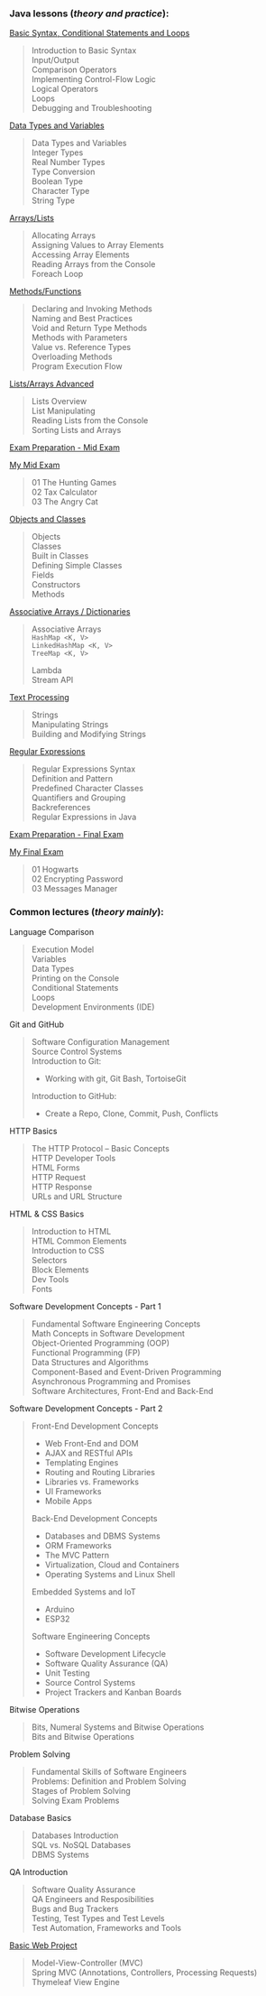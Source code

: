 ### Java lessons (_theory and practice_):
[Basic Syntax, Conditional Statements and Loops](https://github.com/thrako/java_fundamentals/tree/main/lesson01_basic_syntax)  
> Introduction to Basic Syntax  
Input/Output  
Comparison Operators  
Implementing Control-Flow Logic  
Logical Operators  
Loops  
Debugging and Troubleshooting  
> 

[Data Types and Variables](https://github.com/thrako/java_fundamentals/tree/main/lesson02_data_types_and_variables)  
> Data Types and Variables  
Integer Types  
Real Number Types  
Type Conversion  
Boolean Type  
Character Type  
String Type  
> 

[Arrays/Lists](https://github.com/thrako/java_fundamentals/tree/main/lesson03_arrays)  
> Allocating Arrays  
Assigning Values to Array Elements  
Accessing Array Elements  
Reading Arrays from the Console  
Foreach Loop  
> 

[Methods/Functions](https://github.com/thrako/java_fundamentals/tree/main/lesson04_methods)  
> Declaring and Invoking Methods  
Naming and Best Practices  
Void and Return Type Methods  
Methods with Parameters  
Value vs. Reference Types  
Overloading Methods  
Program Execution Flow  
> 

[Lists/Arrays Advanced](https://github.com/thrako/java_fundamentals/tree/main/lesson05_lists)  
> Lists Overview  
List Manipulating  
Reading Lists from the Console  
Sorting Lists and Arrays  
>

[Exam Preparation - Mid Exam](https://github.com/thrako/java_fundamentals/tree/main/practice_past_exams/mid)  

[My Mid Exam](https://github.com/thrako/java_fundamentals/tree/main/my_exams/mid20220625)  
> 01 The Hunting Games  
02 Tax Calculator  
03 The Angry Cat  
> 

[Objects and Classes](https://github.com/thrako/java_fundamentals/tree/main/lesson06_objects)  
> Objects  
Classes  
Built in Classes  
Defining Simple Classes  
Fields  
Constructors  
Methods  
> 

[Associative Arrays / Dictionaries](https://github.com/thrako/java_fundamentals/tree/main/lesson07_associative_lambda_stream_API)  
> Associative Arrays  
> `HashMap <K, V>`  
> `LinkedHashMap <K, V>`  
> `TreeMap <K, V>`  
> 
> Lambda  
> Stream API  
> 

[Text Processing](https://github.com/thrako/java_fundamentals/tree/main/lesson08_text_processing)
> Strings  
Manipulating Strings  
Building and Modifying Strings  
> 

[Regular Expressions](https://github.com/thrako/java_fundamentals/tree/main/lesson09_regex)
> Regular Expressions Syntax  
Definition and Pattern  
Predefined Character Classes  
Quantifiers and Grouping  
Backreferences  
Regular Expressions in Java  
> 

[Exam Preparation - Final Exam](https://github.com/thrako/java_fundamentals/tree/main/practice_past_exams/fin)  

[My Final Exam](https://github.com/thrako/java_fundamentals/tree/main/my_exams/fin20220807)  
> 01 Hogwarts  
02 Encrypting Password  
03 Messages Manager
> 

### Common lectures (_theory mainly_):
Language Comparison  
> Execution Model  
Variables  
Data Types  
Printing on the Console  
Conditional Statements  
Loops  
Development Environments (IDE)
> 

Git and GitHub  
> Software Configuration Management  
> Source Control Systems  
> Introduction to Git:   
> - Working with git, Git Bash, TortoiseGit 
> 
> Introduction to GitHub:  
> - Create a Repo, Clone, Commit, Push, Conflicts    
> 

HTTP Basics  
> The HTTP Protocol – Basic Concepts  
HTTP Developer Tools  
HTML Forms  
HTTP Request  
HTTP Response  
URLs and URL Structure  
> 

HTML & CSS Basics  
 > Introduction to HTML  
HTML Common Elements  
Introduction to CSS  
Selectors  
Block Elements  
Dev Tools  
Fonts  
> 

Software Development Concepts - Part 1  
 > Fundamental Software Engineering Concepts  
Math Concepts in Software Development  
Object-Oriented Programming (OOP)  
Functional Programming (FP)  
Data Structures and Algorithms  
Component-Based and Event-Driven Programming  
Asynchronous Programming and Promises  
Software Architectures, Front-End and Back-End  
>

Software Development Concepts - Part 2  
> Front-End Development Concepts  
>  - Web Front-End and DOM  
>  - AJAX and RESTful APIs 
>  - Templating Engines  
>  - Routing and Routing Libraries  
>  - Libraries vs. Frameworks  
>  - UI Frameworks  
>  - Mobile Apps  
> 
> Back-End Development Concepts  
>  - Databases and DBMS Systems  
>  - ORM Frameworks  
>  - The MVC Pattern  
>  - Virtualization, Cloud and Containers  
>  - Operating Systems and Linux Shell  
> 
> Embedded Systems and IoT  
>  - Arduino  
>  - ESP32  
> 
> Software Engineering Concepts  
>  - Software Development Lifecycle  
>  - Software Quality Assurance (QA)  
>  - Unit Testing  
>  - Source Control Systems  
>  - Project Trackers and Kanban Boards  
>

Bitwise Operations  
> Bits, Numeral Systems and Bitwise Operations  
Bits and Bitwise Operations  
>

Problem Solving  
> Fundamental Skills of Software Engineers  
Problems: Definition and Problem Solving  
Stages of Problem Solving  
Solving Exam Problems  
> 

Database Basics  
> Databases Introduction  
SQL vs. NoSQL Databases  
DBMS Systems  
> 

QA Introduction  
> Software Quality Assurance  
QA Engineers and Resposibilities  
Bugs and Bug Trackers  
Testing, Test Types and Test Levels  
Test Automation, Frameworks and Tools  
> 

[Basic Web Project](https://github.com/thrako/phonebook)  
> Model-View-Controller (MVC)  
Spring MVC (Annotations, Controllers, Processing Requests)  
Thymeleaf View Engine  

